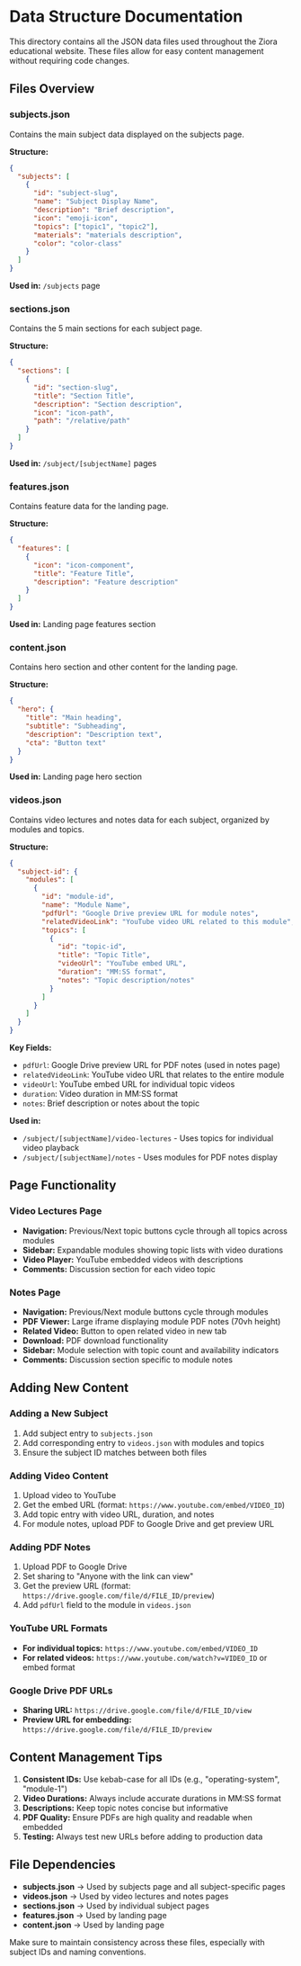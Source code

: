# Data Structure Documentation

This directory contains all the JSON data files used throughout the Ziora educational website. These files allow for easy content management without requiring code changes.

## Files Overview

### subjects.json
Contains the main subject data displayed on the subjects page.

**Structure:**
```json
{
  "subjects": [
    {
      "id": "subject-slug",
      "name": "Subject Display Name",
      "description": "Brief description",
      "icon": "emoji-icon",
      "topics": ["topic1", "topic2"],
      "materials": "materials description",
      "color": "color-class"
    }
  ]
}
```

**Used in:** `/subjects` page

### sections.json
Contains the 5 main sections for each subject page.

**Structure:**
```json
{
  "sections": [
    {
      "id": "section-slug",
      "title": "Section Title",
      "description": "Section description",
      "icon": "icon-path",
      "path": "/relative/path"
    }
  ]
}
```

**Used in:** `/subject/[subjectName]` pages

### features.json
Contains feature data for the landing page.

**Structure:**
```json
{
  "features": [
    {
      "icon": "icon-component",
      "title": "Feature Title",
      "description": "Feature description"
    }
  ]
}
```

**Used in:** Landing page features section

### content.json
Contains hero section and other content for the landing page.

**Structure:**
```json
{
  "hero": {
    "title": "Main heading",
    "subtitle": "Subheading",
    "description": "Description text",
    "cta": "Button text"
  }
}
```

**Used in:** Landing page hero section

### videos.json
Contains video lectures and notes data for each subject, organized by modules and topics.

**Structure:**
```json
{
  "subject-id": {
    "modules": [
      {
        "id": "module-id",
        "name": "Module Name",
        "pdfUrl": "Google Drive preview URL for module notes",
        "relatedVideoLink": "YouTube video URL related to this module",
        "topics": [
          {
            "id": "topic-id",
            "title": "Topic Title",
            "videoUrl": "YouTube embed URL",
            "duration": "MM:SS format",
            "notes": "Topic description/notes"
          }
        ]
      }
    ]
  }
}
```

**Key Fields:**
- `pdfUrl`: Google Drive preview URL for PDF notes (used in notes page)
- `relatedVideoLink`: YouTube video URL that relates to the entire module
- `videoUrl`: YouTube embed URL for individual topic videos
- `duration`: Video duration in MM:SS format
- `notes`: Brief description or notes about the topic

**Used in:** 
- `/subject/[subjectName]/video-lectures` - Uses topics for individual video playback
- `/subject/[subjectName]/notes` - Uses modules for PDF notes display

## Page Functionality

### Video Lectures Page
- **Navigation:** Previous/Next topic buttons cycle through all topics across modules
- **Sidebar:** Expandable modules showing topic lists with video durations
- **Video Player:** YouTube embedded videos with descriptions
- **Comments:** Discussion section for each video topic

### Notes Page
- **Navigation:** Previous/Next module buttons cycle through modules
- **PDF Viewer:** Large iframe displaying module PDF notes (70vh height)
- **Related Video:** Button to open related video in new tab
- **Download:** PDF download functionality
- **Sidebar:** Module selection with topic count and availability indicators
- **Comments:** Discussion section specific to module notes

## Adding New Content

### Adding a New Subject
1. Add subject entry to `subjects.json`
2. Add corresponding entry to `videos.json` with modules and topics
3. Ensure the subject ID matches between both files

### Adding Video Content
1. Upload video to YouTube
2. Get the embed URL (format: `https://www.youtube.com/embed/VIDEO_ID`)
3. Add topic entry with video URL, duration, and notes
4. For module notes, upload PDF to Google Drive and get preview URL

### Adding PDF Notes
1. Upload PDF to Google Drive
2. Set sharing to "Anyone with the link can view"
3. Get the preview URL (format: `https://drive.google.com/file/d/FILE_ID/preview`)
4. Add `pdfUrl` field to the module in `videos.json`

### YouTube URL Formats
- **For individual topics:** `https://www.youtube.com/embed/VIDEO_ID`
- **For related videos:** `https://www.youtube.com/watch?v=VIDEO_ID` or embed format

### Google Drive PDF URLs
- **Sharing URL:** `https://drive.google.com/file/d/FILE_ID/view`
- **Preview URL for embedding:** `https://drive.google.com/file/d/FILE_ID/preview`

## Content Management Tips

1. **Consistent IDs:** Use kebab-case for all IDs (e.g., "operating-system", "module-1")
2. **Video Durations:** Always include accurate durations in MM:SS format
3. **Descriptions:** Keep topic notes concise but informative
4. **PDF Quality:** Ensure PDFs are high quality and readable when embedded
5. **Testing:** Always test new URLs before adding to production data

## File Dependencies

- **subjects.json** → Used by subjects page and all subject-specific pages
- **videos.json** → Used by video lectures and notes pages  
- **sections.json** → Used by individual subject pages
- **features.json** → Used by landing page
- **content.json** → Used by landing page

Make sure to maintain consistency across these files, especially with subject IDs and naming conventions. 